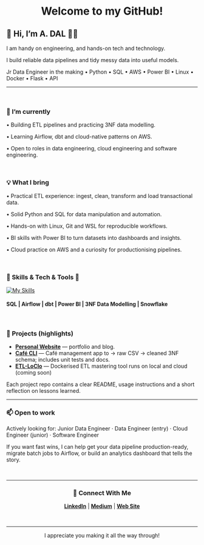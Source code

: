 <div align="center">
<h1> Welcome to my GitHub! </h1>

</div>

<div align="left">
<h2> 👋 Hi, I’m A. DAL 👨‍💻 </h2>

<p> I am handy on engineering, and hands-on tech and technology. </p>
<p> I build reliable data pipelines and tidy messy data into useful models. </p>
<p> Jr Data Engineer in the making • Python • SQL • AWS • Power BI • Linux • Docker • Flask • API </p>

---

<br>

<h3>  🔭 I’m currently </h3>

<p>• Building ETL pipelines and practicing 3NF data modelling.  </p>
<p>• Learning Airflow, dbt and cloud-native patterns on AWS.  </p>
<p>• Open to roles in data engineering, cloud engineering and software engineering. </p>

<br>


<h3> 💡 What I bring </h3>
<p>• Practical ETL experience: ingest, clean, transform and load  transactional data.</p>
<p>• Solid Python and SQL for data manipulation and automation.</p>
<p>• Hands-on with Linux, Git and WSL for reproducible workflows.</p>
<p>• BI skills with Power BI to turn datasets into dashboards and  insights.</p>
<p>• Cloud practice on AWS and a curiosity for productionising pipelines.</p>

<br>

<h3> 🔧 Skills & Tech & Tools  🧰 </h3>


[![My Skills](https://skillicons.dev/icons?i=python,postgres,git,linux,bash,docker,aws,flask,vim,html,css,github,vscode,grafana,&perline=5)](https://skillicons.dev)


<h4> SQL | Airflow | dbt | Power BI | 3NF Data Modelling | Snowflake </h4>

<br>

<h3> 🚀 Projects (highlights) </h3>

- **[Personal Website](logicand.space)** — portfolio and blog.  
- **[Café CLI](https://github.com/Eng-ADAL/DoubleShotTerminal)** — Café management app to → raw CSV → cleaned 3NF schema; includes unit tests and docs.  
- **[ETL-LoClo](https://github.com/Eng-ADAL/ETLMaster)** — Dockerised ETL mastering tool runs on local and cloud (coming soon)

Each project repo contains a clear README, usage instructions and a short reflection on lessons learned.

---

<h3> 📫 Open to work </h3>
Actively looking for: Junior Data Engineer · Data Engineer (entry) · Cloud Engineer (junior) · Software Engineer 

If you want fast wins, I can help get your data pipeline production-ready, migrate batch jobs to Airflow, or build an analytics dashboard that tells the story.

</div>

<br>

---

<div align="center">

<h3> 🔗 Connect With Me </h3>

**[LinkedIn](https://linkedin.com/in/Eng-Adal)**  |  **[Medium](https://medium.com/@Eng-ADAL)**  |  **[Web Site](https://logicand.space)**


<div>


<br>


---

<p>I appreciate you making it all the way through!</p>

<br>

</div>
